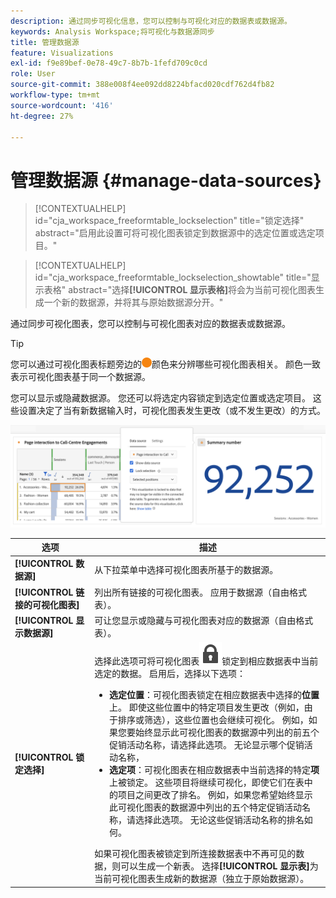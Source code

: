 ```yaml
---
description: 通过同步可视化信息，您可以控制与可视化对应的数据表或数据源。
keywords: Analysis Workspace;将可视化与数据源同步
title: 管理数据源
feature: Visualizations
exl-id: f9e89bef-0e78-49c7-8b7b-1fefd709c0cd
role: User
source-git-commit: 388e008f4ee092dd8224bfacd020cdf762d4fb82
workflow-type: tm+mt
source-wordcount: '416'
ht-degree: 27%

---
```


# 管理数据源 {#manage-data-sources}

<!-- markdownlint-disable MD034 -->

>[!CONTEXTUALHELP]
>id="cja_workspace_freeformtable_lockselection"
>title="锁定选择"
>abstract="启用此设置可将可视化图表锁定到数据源中的选定位置或选定项目。"

<!-- markdownlint-enable MD034 -->

<!-- markdownlint-disable MD034 -->

>[!CONTEXTUALHELP]
>id="cja_workspace_freeformtable_lockselection_showtable"
>title="显示表格"
>abstract="选择&#x200B;**[!UICONTROL 显示表格]**&#x200B;将会为当前可视化图表生成一个新的数据源，并将其与原始数据源分开。"

<!-- markdownlint-enable MD034 -->



通过同步可视化图表，您可以控制与可视化图表对应的数据表或数据源。

>[!TIP]
>
>您可以通过可视化图表标题旁边的![StatusOrange](/help/assets/icons/StatusOrange.svg)颜色来分辨哪些可视化图表相关。 颜色一致表示可视化图表基于同一个数据源。
>

您可以显示或隐藏数据源。 您还可以将选定内容锁定到选定位置或选定项目。 这些设置决定了当有新数据输入时，可视化图表发生更改（或不发生更改）的方式。

![数据Source选项对话框显示下一节中描述的选项。](assets/lock-selection.png)


| 选项 | 描述 |
|--- |--- |
| **[!UICONTROL 数据源]** | 从下拉菜单中选择可视化图表所基于的数据源。 |
| **[!UICONTROL 链接的可视化图表]** | 列出所有链接的可视化图表。 应用于数据源（自由格式表）。 |
| **[!UICONTROL 显示数据源]** | 可让您显示或隐藏与可视化图表对应的数据源（自由格式表）。 |
| **[!UICONTROL 锁定选择]** | 选择此选项可将可视化图表![LockClosed](/help/assets/icons/LockClosed.svg)锁定到相应数据表中当前选定的数据。 启用后，选择以下选项：  <ul><li>**选定位置**：可视化图表锁定在相应数据表中选择的&#x200B;**位置**&#x200B;上。 即使这些位置中的特定项目发生更改（例如，由于排序或筛选），这些位置也会继续可视化。 例如，如果您要始终显示此可视化图表的数据源中列出的前五个促销活动名称，请选择此选项。 无论显示哪个促销活动名称，</li> <li>**选定项**：可视化图表在相应数据表中当前选择的特定&#x200B;**项**&#x200B;上被锁定。 这些项目将继续可视化，即使它们在表中的项目之间更改了排名。 例如，如果您希望始终显示此可视化图表的数据源中列出的五个特定促销活动名称，请选择此选项。 无论这些促销活动名称的排名如何。</li></ul>如果可视化图表被锁定到所连接数据表中不再可见的数据，则可以生成一个新表。 选择&#x200B;**[!UICONTROL 显示表]**&#x200B;为当前可视化图表生成新的数据源（独立于原始数据源）。 |
